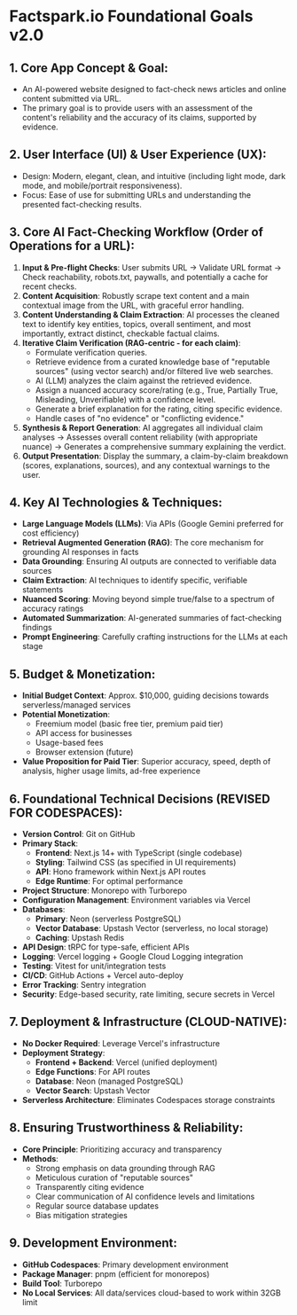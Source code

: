 # Factspark.io Foundational Goals v2.0

## 1. Core App Concept & Goal:
* An AI-powered website designed to fact-check news articles and online content submitted via URL.
* The primary goal is to provide users with an assessment of the content's reliability and the accuracy of its claims, supported by evidence.

## 2. User Interface (UI) & User Experience (UX):
* Design: Modern, elegant, clean, and intuitive (including light mode, dark mode, and mobile/portrait responsiveness).
* Focus: Ease of use for submitting URLs and understanding the presented fact-checking results.

## 3. Core AI Fact-Checking Workflow (Order of Operations for a URL):
1. **Input & Pre-flight Checks**: User submits URL → Validate URL format → Check reachability, robots.txt, paywalls, and potentially a cache for recent checks.
2. **Content Acquisition**: Robustly scrape text content and a main contextual image from the URL, with graceful error handling.
3. **Content Understanding & Claim Extraction**: AI processes the cleaned text to identify key entities, topics, overall sentiment, and most importantly, extract distinct, checkable factual claims.
4. **Iterative Claim Verification (RAG-centric - for each claim)**:
   * Formulate verification queries.
   * Retrieve evidence from a curated knowledge base of "reputable sources" (using vector search) and/or filtered live web searches.
   * AI (LLM) analyzes the claim against the retrieved evidence.
   * Assign a nuanced accuracy score/rating (e.g., True, Partially True, Misleading, Unverifiable) with a confidence level.
   * Generate a brief explanation for the rating, citing specific evidence.
   * Handle cases of "no evidence" or "conflicting evidence."
5. **Synthesis & Report Generation**: AI aggregates all individual claim analyses → Assesses overall content reliability (with appropriate nuance) → Generates a comprehensive summary explaining the verdict.
6. **Output Presentation**: Display the summary, a claim-by-claim breakdown (scores, explanations, sources), and any contextual warnings to the user.

## 4. Key AI Technologies & Techniques:
* **Large Language Models (LLMs)**: Via APIs (Google Gemini preferred for cost efficiency)
* **Retrieval Augmented Generation (RAG)**: The core mechanism for grounding AI responses in facts
* **Data Grounding**: Ensuring AI outputs are connected to verifiable data sources
* **Claim Extraction**: AI techniques to identify specific, verifiable statements
* **Nuanced Scoring**: Moving beyond simple true/false to a spectrum of accuracy ratings
* **Automated Summarization**: AI-generated summaries of fact-checking findings
* **Prompt Engineering**: Carefully crafting instructions for the LLMs at each stage

## 5. Budget & Monetization:
* **Initial Budget Context**: Approx. $10,000, guiding decisions towards serverless/managed services
* **Potential Monetization**: 
  - Freemium model (basic free tier, premium paid tier)
  - API access for businesses
  - Usage-based fees
  - Browser extension (future)
* **Value Proposition for Paid Tier**: Superior accuracy, speed, depth of analysis, higher usage limits, ad-free experience

## 6. Foundational Technical Decisions (REVISED FOR CODESPACES):
* **Version Control**: Git on GitHub
* **Primary Stack**:
  - **Frontend**: Next.js 14+ with TypeScript (single codebase)
  - **Styling**: Tailwind CSS (as specified in UI requirements)
  - **API**: Hono framework within Next.js API routes
  - **Edge Runtime**: For optimal performance
* **Project Structure**: Monorepo with Turborepo
* **Configuration Management**: Environment variables via Vercel
* **Databases**:
  - **Primary**: Neon (serverless PostgreSQL)
  - **Vector Database**: Upstash Vector (serverless, no local storage)
  - **Caching**: Upstash Redis
* **API Design**: tRPC for type-safe, efficient APIs
* **Logging**: Vercel logging + Google Cloud Logging integration
* **Testing**: Vitest for unit/integration tests
* **CI/CD**: GitHub Actions + Vercel auto-deploy
* **Error Tracking**: Sentry integration
* **Security**: Edge-based security, rate limiting, secure secrets in Vercel

## 7. Deployment & Infrastructure (CLOUD-NATIVE):
* **No Docker Required**: Leverage Vercel's infrastructure
* **Deployment Strategy**:
  - **Frontend + Backend**: Vercel (unified deployment)
  - **Edge Functions**: For API routes
  - **Database**: Neon (managed PostgreSQL)
  - **Vector Search**: Upstash Vector
* **Serverless Architecture**: Eliminates Codespaces storage constraints

## 8. Ensuring Trustworthiness & Reliability:
* **Core Principle**: Prioritizing accuracy and transparency
* **Methods**: 
  - Strong emphasis on data grounding through RAG
  - Meticulous curation of "reputable sources"
  - Transparently citing evidence
  - Clear communication of AI confidence levels and limitations
  - Regular source database updates
  - Bias mitigation strategies

## 9. Development Environment:
* **GitHub Codespaces**: Primary development environment
* **Package Manager**: pnpm (efficient for monorepos)
* **Build Tool**: Turborepo
* **No Local Services**: All data/services cloud-based to work within 32GB limit
